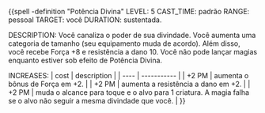 {{spell   -definition "Potência Divina"
LEVEL: 5
CAST_TIME: padrão
RANGE: pessoal
TARGET: você
DURATION: sustentada.

DESCRIPTION:
Você canaliza o poder de sua divindade. Você aumenta uma categoria de tamanho (seu equipamento muda de acordo). Além disso, você recebe Força +8 e resistência a dano 10. Você não pode lançar magias enquanto estiver sob efeito de Potência Divina.

INCREASES:
| cost | description |
| ---- | ----------- |
| +2 PM | aumenta o bônus de Força em +2. |
| +2 PM | aumenta a resistência a dano em +2. |
| +2 PM | muda o alcance para toque e o alvo para 1 criatura. A magia falha se o alvo não seguir a mesma divindade que você. |
}}
